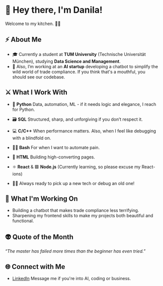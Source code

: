 # 👋 Hey there, I'm Danila!

Welcome to my kitchen. 👨‍🍳

## ⚡ About Me

- 🎓 Currently a student at **TUM University** (Technische Universität München), studying **Data Science and Management**.
- 🤖 Also, I’m working at an **AI startup** developing a chatbot to simplify the wild world of trade compliance. If you think that's a mouthful, you should see our codebase. 

## ⚔ What I Work With

- 🐍 **Python** Data, automation, ML - if it needs logic and elegance, I reach for Python.

- 🗃️ **SQL** Structured, sharp, and unforgiving if you don’t respect it.
- 💻 **C/C++** When performance matters. Also, when I feel like debugging with a blindfold on.
- 👩‍💻 **Bash** For when I want to automate pain.
- 🌷 **HTML** Building high-converting pages.
- ⚛️ **React** & 🟩 **Node.js** (Currently learning, so please excuse my React-ions)
- 🤹‍♂️ Always ready to pick up a new tech or debug an old one!

## 🚀 What I'm Working On

- Building a chatbot that makes trade compliance less terrifying.
- Sharpening my frontend skills to make my projects both beautiful and functional.

## 👽 Quote of the Month

_“The master has failed more times than the beginner has even tried.”_

## 🌐 Connect with Me

- [LinkedIn](https://www.linkedin.com/in/dkzhukov) Message me if you're into AI, coding or business.


